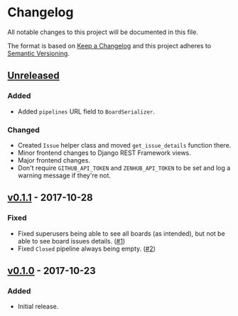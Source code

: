 # Changelog
All notable changes to this project will be documented in this file.

The format is based on [Keep a Changelog][keepachangelog] and this project
adheres to [Semantic Versioning][semver].

## [Unreleased][unreleased]
### Added
- Added `pipelines` URL field to `BoardSerializer`.

### Changed
- Created `Issue` helper class and moved `get_issue_details` function there.
- Minor frontend changes to Django REST Framework views.
- Major frontend changes.
- Don't require `GITHUB_API_TOKEN` and `ZENHUB_API_TOKEN` to be set and log a
  warning message if they're not.

## [v0.1.1][v0.1.1] - 2017-10-28
### Fixed
- Fixed superusers being able to see all boards (as intended), but not be able
  to see board issues details. ([#1])
- Fixed `Closed` pipeline always being empty. ([#2])

## [v0.1.0][v0.1.0] - 2017-10-23
### Added
- Initial release.


[keepachangelog]: http://keepachangelog.com/en/1.0.0/
[semver]: http://semver.org/spec/v2.0.0.html

[unreleased]: https://github.com/pawelad/zenboard/compare/v0.1.1...HEAD
[v0.1.0]: https://github.com/pawelad/zenboard/releases/tag/v0.1.0
[v0.1.1]: https://github.com/pawelad/zenboard/releases/tag/v0.1.0

[#1]: https://github.com/pawelad/zenboard/issues/1
[#2]: https://github.com/pawelad/zenboard/issues/2
